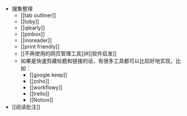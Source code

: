 - 搜集整理
    - [[tab outliner]]
    - [[toby]]
    - [[qlearly]]
    - [[pinbox]]
    - [[inoreader]]
    - [[print friendly]]
    - [[不再使用的网页管理工具]]#[[软件启发]]
    - 如果是快速剪藏标题和链接的话，有很多工具都可以比较好地实现，比如：
        - [[google keep]]
        - [[zoho]]
        - [[workflowy]]
        - [[trello]]
        - [[Notion]]
- [[阅读批注]]
